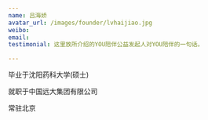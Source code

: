 ```yaml
---
name: 吕海娇
avatar_url: /images/founder/lvhaijiao.jpg
weibo:
email:
testimonial: 这里放所介绍的YOU陪伴公益发起人对YOU陪伴的一句话。

---
```


  毕业于沈阳药科大学(硕士)

  就职于中国远大集团有限公司
  
  常驻北京
